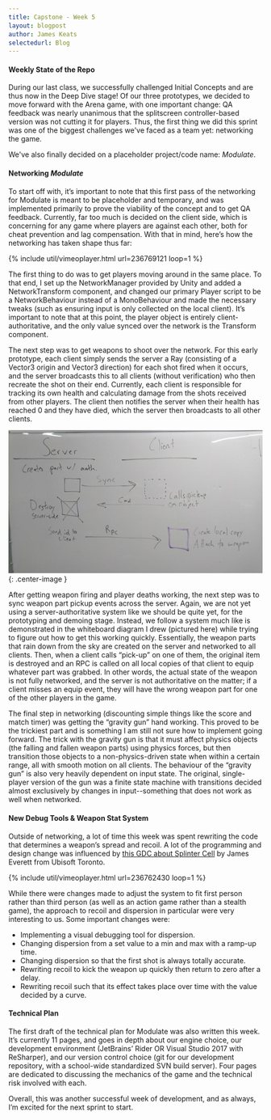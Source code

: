 ```yaml
---
title: Capstone - Week 5
layout: blogpost
author: James Keats
selectedurl: Blog
---
```


#### Weekly State of the Repo

During our last class, we successfully challenged Initial Concepts and are thus now in the Deep Dive stage! Of our three prototypes, we decided to move forward with the Arena game, with one important change: QA feedback was nearly unanimous that the splitscreen controller-based version was not cutting it for players. Thus, the first thing we did this sprint was one of the biggest challenges we've faced as a team yet: networking the game.

We've also finally decided on a placeholder project/code name: *Modulate*.

<!--more-->

#### Networking *Modulate*

To start off with, it’s important to note that this first pass of the networking for Modulate is meant to be placeholder and temporary, and was implemented primarily to prove the viability of the concept and to get QA feedback. Currently, far too much is decided on the client side, which is concerning for any game where players are against each other, both for cheat prevention and lag compensation. With that in mind, here’s how the networking has taken shape thus far:

<p>
{% include util/vimeoplayer.html url=236769121 loop=1 %}
</p>

The first thing to do was to get players moving around in the same place. To that end, I set up the NetworkManager provided by Unity and added a NetworkTransform component, and changed our primary Player script to be a NetworkBehaviour instead of a MonoBehaviour and made the necessary tweaks (such as ensuring input is only collected on the local client). It’s important to note that at this point, the player object is entirely client-authoritative, and the only value synced over the network is the Transform component.

The next step was to get weapons to shoot over the network. For this early prototype, each client simply sends the server a Ray (consisting of a Vector3 origin and Vector3 direction) for each shot fired when it occurs, and the server broadcasts this to all clients (without verification) who then recreate the shot on their end. Currently, each client is responsible for tracking its own health and calculating damage from the shots received from other players. The client then notifies the server when their health has reached 0 and they have died, which the server then broadcasts to all other clients.

![](/assets/img/blog/capstone/week5-networkboard.JPG){: .center-image }

After getting weapon firing and player deaths working, the next step was to sync weapon part pickup events across the server. Again, we are not yet using a server-authoritative system like we should be quite yet, for the prototyping and demoing stage. Instead, we follow a system much like is demonstrated in the whiteboard diagram I drew (pictured here) while trying to figure out how to get this working quickly. Essentially, the weapon parts that rain down from the sky are created on the server and networked to all clients. Then, when a client calls “pick-up” on one of them, the original item is destroyed and an RPC is called on all local copies of that client to equip whatever part was grabbed. In other words, the actual state of the weapon is not fully networked, and the server is not authoritative on the matter; if a client misses an equip event, they will have the wrong weapon part for one of the other players in the game.

The final step in networking (discounting simple things like the score and match timer) was getting the “gravity gun” hand working. This proved to be the trickiest part and is something I am still not sure how to implement going forward. The trick with the gravity gun is that it must affect physics objects (the falling and fallen weapon parts) using physics forces, but then transition those objects to a non-physics-driven state when within a certain range, all with smooth motion on all clients. The behaviour of the “gravity gun” is also very heavily dependent on input state. The original, single-player version of the gun was a finite state machine with transitions decided almost exclusively by changes in input--something that does not work as well when networked.

#### New Debug Tools & Weapon Stat System

Outside of networking, a lot of time this week was spent rewriting the code that determines a weapon’s spread and recoil. A lot of the programming and design change was influenced by [this GDC about Splinter Cell](http://www.gdcvault.com/play/1020354/Modernizing-Splinter-Cell-s) by James Everett from Ubisoft Toronto.

<p>
{% include util/vimeoplayer.html url=236762430 loop=1 %}
</p>

While there were changes made to adjust the system to fit first person rather than third person (as well as an action game rather than a stealth game), the approach to recoil and dispersion in particular were very interesting to us. Some important changes were:

* Implementing a visual debugging tool for dispersion.
* Changing dispersion from a set value to a min and max with a ramp-up time.
* Changing dispersion so that the first shot is always totally accurate.
* Rewriting recoil to kick the weapon up quickly then return to zero after a delay.
* Rewriting recoil such that its effect takes place over time with the value decided by a curve.

#### Technical Plan

The first draft of the technical plan for Modulate was also written this week. It’s currently 11 pages, and goes in depth about our engine choice, our development environment (JetBrains’ Rider OR Visual Studio 2017 with ReSharper), and our version control choice (git for our development repository, with a school-wide standardized SVN build server). Four pages are dedicated to discussing the mechanics of the game and the technical risk involved with each.

Overall, this was another successful week of development, and as always, I’m excited for the next sprint to start.
